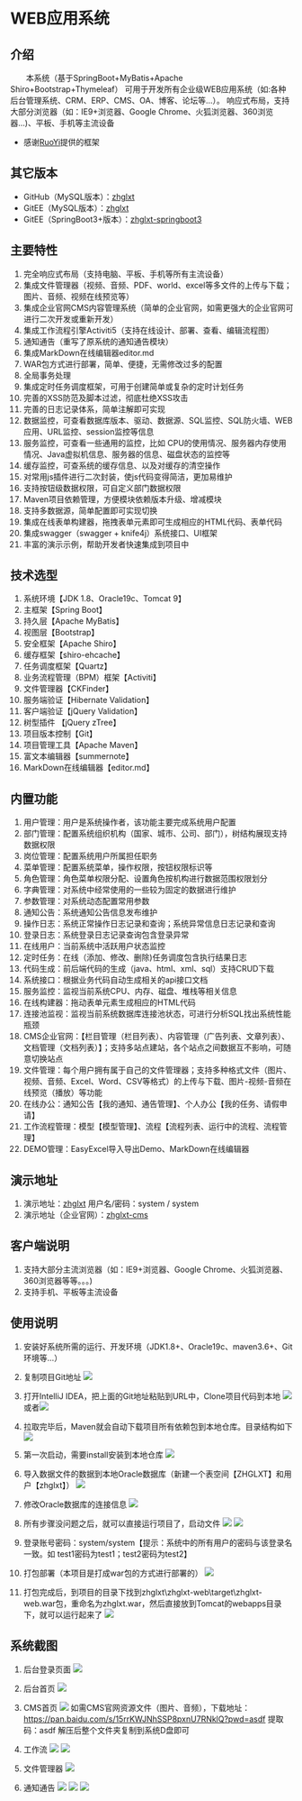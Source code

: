 # WEB应用系统

## 介绍
&emsp;&emsp;本系统（基于SpringBoot+MyBatis+Apache Shiro+Bootstrap+Thymeleaf） 可用于开发所有企业级WEB应用系统（如:各种后台管理系统、CRM、ERP、CMS、OA、博客、论坛等...）。
响应式布局，支持大部分浏览器（如：IE9+浏览器、Google Chrome、火狐浏览器、360浏览器...)、平板、手机等主流设备

- 感谢[RuoYi](https://github.com/yangzongzhuan/RuoYi-Oracle "若依")提供的框架

## 其它版本
- GitHub（MySQL版本）：[zhglxt](https://github.com/liuwy-project/zhglxt "WEB应用系统-MySQL版本")
- GitEE（MySQL版本）：[zhglxt](https://gitee.com/liuwy_project/zhglxt "WEB应用系统-MySQL版本")
- GitEE（SpringBoot3+版本）：[zhglxt-springboot3](https://gitee.com/liuwy_project/zhglxt-springboot3 "WEB应用系统-SpringBoot3版本")

## 主要特性
1. 完全响应式布局（支持电脑、平板、手机等所有主流设备）
2. 集成文件管理器（视频、音频、PDF、world、excel等多文件的上传与下载；图片、音频、视频在线预览等）
3. 集成企业官网CMS内容管理系统（简单的企业官网，如需更强大的企业官网可进行二次开发或重新开发）
4. 集成工作流程引擎Activiti5（支持在线设计、部署、查看、编辑流程图）
5. 通知通告（重写了原系统的通知通告模块）
6. 集成MarkDown在线编辑器editor.md
7. WAR包方式进行部署，简单、便捷，无需修改过多的配置
8. 全局事务处理
9. 集成定时任务调度框架，可用于创建简单或复杂的定时计划任务
10. 完善的XSS防范及脚本过滤，彻底杜绝XSS攻击
11. 完善的日志记录体系，简单注解即可实现
12. 数据监控，可查看数据库版本、驱动、数据源、SQL监控、SQL防火墙、WEB应用、URL监控、session监控等信息
13. 服务监控，可查看一些通用的监控，比如 CPU的使用情况、服务器内存使用情况、Java虚拟机信息、服务器的信息、磁盘状态的监控等
14. 缓存监控，可查系统的缓存信息、以及对缓存的清空操作
15. 对常用js插件进行二次封装，使js代码变得简洁，更加易维护
16. 支持按钮级数据权限，可自定义部门数据权限
17. Maven项目依赖管理，方便模块依赖版本升级、增减模块
18. 支持多数据源，简单配置即可实现切换
19. 集成在线表单构建器，拖拽表单元素即可生成相应的HTML代码、表单代码
20. 集成swagger（swagger + knife4j）系统接口、UI框架
21. 丰富的演示示例，帮助开发者快速集成到项目中

## 技术选型
1. 系统环境【JDK 1.8、Oracle19c、Tomcat 9】
2. 主框架【Spring Boot】
3. 持久层【Apache MyBatis】
4. 视图层【Bootstrap】
5. 安全框架【Apache Shiro】
6. 缓存框架【shiro-ehcache】
7. 任务调度框架【Quartz】
8. 业务流程管理（BPM）框架【Activiti】
9. 文件管理器【CKFinder】
10. 服务端验证【Hibernate Validation】
11. 客户端验证【jQuery Validation】
12. 树型插件 【jQuery zTree】
13. 项目版本控制【Git】
14. 项目管理工具【Apache Maven】
15. 富文本编辑器【summernote】
16. MarkDown在线编辑器【editor.md】

## 内置功能
1.  用户管理：用户是系统操作者，该功能主要完成系统用户配置
2.  部门管理：配置系统组织机构（国家、城市、公司、部门），树结构展现支持数据权限
3.  岗位管理：配置系统用户所属担任职务
4.  菜单管理：配置系统菜单，操作权限，按钮权限标识等
5.  角色管理：角色菜单权限分配、设置角色按机构进行数据范围权限划分
6.  字典管理：对系统中经常使用的一些较为固定的数据进行维护
7.  参数管理：对系统动态配置常用参数
8.  通知公告：系统通知公告信息发布维护
9.  操作日志：系统正常操作日志记录和查询；系统异常信息日志记录和查询
10. 登录日志：系统登录日志记录查询包含登录异常
11. 在线用户：当前系统中活跃用户状态监控
12. 定时任务：在线（添加、修改、删除)任务调度包含执行结果日志
13. 代码生成：前后端代码的生成（java、html、xml、sql）支持CRUD下载
14. 系统接口：根据业务代码自动生成相关的api接口文档
15. 服务监控：监视当前系统CPU、内存、磁盘、堆栈等相关信息
16. 在线构建器：拖动表单元素生成相应的HTML代码
17. 连接池监视：监视当前系统数据库连接池状态，可进行分析SQL找出系统性能瓶颈
18. CMS企业官网：【栏目管理（栏目列表）、内容管理（广告列表、文章列表）、文档管理（文档列表）】；支持多站点建站，各个站点之间数据互不影响，可随意切换站点
19. 文件管理：每个用户拥有属于自己的文件管理器；支持多种格式文件（图片、视频、音频、Excel、Word、CSV等格式）的上传与下载、图片-视频-音频在线预览（播放）等功能
20. 在线办公：通知公告【我的通知、通告管理】、个人办公【我的任务、请假申请】
21. 工作流程管理：模型【模型管理】、流程【流程列表、运行中的流程、流程管理】
22. DEMO管理：EasyExcel导入导出Demo、MarkDown在线编辑器

## 演示地址
1. 演示地址：[zhglxt](http://8.134.117.219:8080/zhglxt "WEB应用系统") 用户名/密码：system / system
2. 演示地址（企业官网）：[zhglxt-cms](http://8.134.117.219:8080/zhglxt/cms/index.html "企业官网")

## 客户端说明
1.  支持大部分主流浏览器（如：IE9+浏览器、Google Chrome、火狐浏览器、360浏览器等等。。。)
2.  支持手机、平板等主流设备

## 使用说明
1. 安装好系统所需的运行、开发环境（JDK1.8+、Oracle19c、maven3.6+、Git环境等...）
2. 复制项目Git地址
   ![](zhglxt-web/src/main/resources/static/img/sys/direction/a.png)

3. 打开IntelliJ IDEA，把上面的Git地址粘贴到URL中，Clone项目代码到本地
   ![](zhglxt-web/src/main/resources/static/img/sys/direction/b.png)
   或者![](zhglxt-web/src/main/resources/static/img/sys/direction/b2.png)

4. 拉取完毕后，Maven就会自动下载项目所有依赖包到本地仓库。目录结构如下
   ![](zhglxt-web/src/main/resources/static/img/sys/direction/c.png)

5. 第一次启动，需要install安装到本地仓库
   ![](zhglxt-web/src/main/resources/static/img/sys/direction/d.png)

6. 导入数据文件的数据到本地Oracle数据库（新建一个表空间【ZHGLXT】和用户【zhglxt】）
   ![](zhglxt-web/src/main/resources/static/img/sys/direction/e.png)

7. 修改Oracle数据库的连接信息
   ![](zhglxt-web/src/main/resources/static/img/sys/direction/f.png)

8. 所有步骤没问题之后，就可以直接运行项目了，启动文件
   ![](zhglxt-web/src/main/resources/static/img/sys/direction/g.png)
   ![](zhglxt-web/src/main/resources/static/img/sys/direction/g2.png)

9. 登录账号密码：system/system【提示：系统中的所有用户的密码与该登录名一致。如 test1密码为test1；test2密码为test2】

10. 打包部署（本项目是打成war包的方式进行部署的）
    ![](zhglxt-web/src/main/resources/static/img/sys/direction/h.png)

11. 打包完成后，到项目的目录下找到zhglxt\zhglxt-web\target\zhglxt-web.war包，重命名为zhglxt.war，然后直接放到Tomcat的webapps目录下，就可以运行起来了
    ![](zhglxt-web/src/main/resources/static/img/sys/direction/i.png)

## 系统截图
1. 后台登录页面
   ![](zhglxt-web/src/main/resources/static/img/sys/a.png)

2. 后台首页
   ![](zhglxt-web/src/main/resources/static/img/sys/b.png)

3. CMS首页
   ![](zhglxt-web/src/main/resources/static/img/sys/c.png)
   如需CMS官网资源文件（图片、音频），下载地址：https://pan.baidu.com/s/15rrKWJNhSSP8pxnU7RNklQ?pwd=asdf  提取码：asdf 解压后整个文件夹复制到系统D盘即可

4. 工作流
   ![](zhglxt-web/src/main/resources/static/img/sys/d.png)
   ![](zhglxt-web/src/main/resources/static/img/sys/d2.png)

5. 文件管理器
   ![](zhglxt-web/src/main/resources/static/img/sys/e.png)

6. 通知通告
   ![](zhglxt-web/src/main/resources/static/img/sys/f.png)
   ![](zhglxt-web/src/main/resources/static/img/sys/f2.png)
   ![](zhglxt-web/src/main/resources/static/img/sys/f3.png)